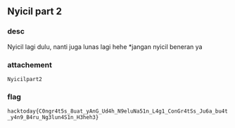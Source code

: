 ## Nyicil part 2
### desc
Nyicil lagi dulu, nanti juga lunas lagi hehe
*jangan nyicil beneran ya
### attachement
`Nyicilpart2`
### flag 
`hacktoday{C0ngr4t5s_8uat_yAnG_Ud4h_N9eluNa51n_L4g1_ConGr4tSs_Ju6a_bu4t_y4n9_B4ru_Ng3lun4S1n_H3heh3}`
